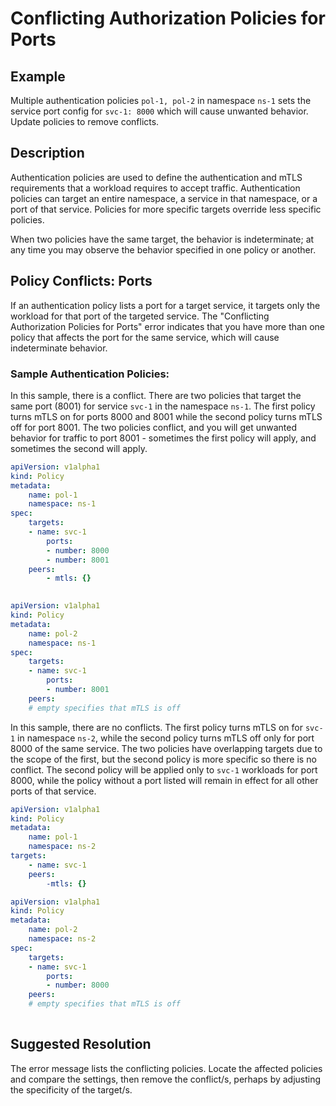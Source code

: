 # Conflicting Authorization Policies for Ports 

## Example

Multiple authentication policies `pol-1, pol-2` in namespace `ns-1`
sets the service port config for `svc-1: 8000` which will cause unwanted
behavior. Update policies to remove conflicts.

## Description

Authentication policies are used to define the authentication and mTLS
requirements that a workload requires to accept traffic. Authentication policies
can target an entire namespace, a service in that namespace, or a port of that
service. Policies for more specific targets override less specific policies. 

When two policies have the same target, the behavior is indeterminate; at any
time you may observe the behavior specified in one policy or another.

## Policy Conflicts: Ports

If an authentication policy lists a port for a target service, it targets only the workload for that port of the targeted service. The "Conflicting Authorization Policies for Ports" error indicates that you have more than one policy that
affects the port for the same service, which will cause indeterminate behavior.


### Sample Authentication Policies:

In this sample, there is a conflict. There are two policies that target the same port (8001) for service `svc-1` in the namespace `ns-1`. The first policy turns mTLS on for ports 8000 and 8001 while the second policy turns mTLS off for port 8001. The two policies conflict, and you will get unwanted behavior for traffic to port 8001 - sometimes the first policy will apply, and sometimes the second will apply.

```yaml
apiVersion: v1alpha1
kind: Policy
metadata:
    name: pol-1
    namespace: ns-1
spec:
    targets: 
    - name: svc-1
        ports:
        - number: 8000
        - number: 8001
    peers: 
        - mtls: {}
 
```

```yaml
apiVersion: v1alpha1 
kind: Policy 
metadata: 
    name: pol-2
    namespace: ns-1 
spec:
    targets: 
    - name: svc-1
        ports:
        - number: 8001
    peers: 
    # empty specifies that mTLS is off
```

In this sample, there are no conflicts. The first policy turns mTLS on for `svc-1` in namespace `ns-2`, while the second policy turns mTLS off only for port 8000 of the same service. The two policies have overlapping targets due to the scope of the first, but the second policy is more specific so there is no conflict. The second policy will be applied only to `svc-1` workloads for port 8000, while the policy without a port listed will remain in effect for all other ports of that service.

```yaml
apiVersion: v1alpha1
kind: Policy
metadata:
    name: pol-1
    namespace: ns-2
targets: 
    - name: svc-1
    peers: 
        -mtls: {} 
```


```yaml
apiVersion: v1alpha1
kind: Policy
metadata:
    name: pol-2
    namespace: ns-2
spec:
    targets: 
    - name: svc-1
        ports:
        - number: 8000
    peers: 
    # empty specifies that mTLS is off
 
```

## Suggested Resolution

The error message lists the conflicting policies. Locate the affected policies
and compare the settings, then remove the conflict/s, perhaps by adjusting the specificity of the target/s.

